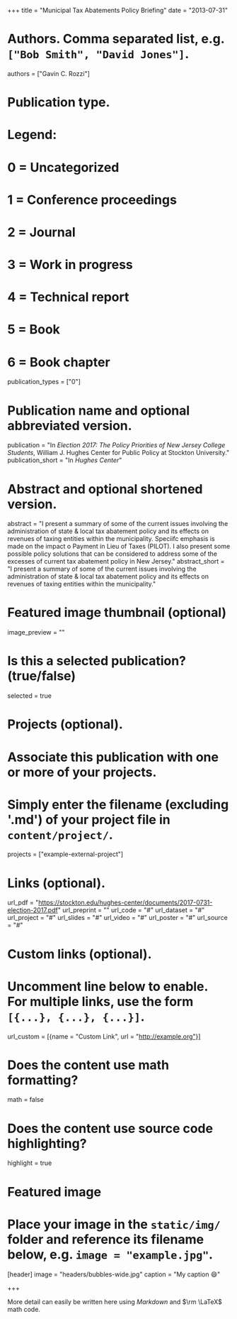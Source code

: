 +++
title = "Municipal Tax Abatements Policy Briefing"
date = "2013-07-31"

# Authors. Comma separated list, e.g. `["Bob Smith", "David Jones"]`.
authors = ["Gavin C. Rozzi"]

# Publication type.
# Legend:
# 0 = Uncategorized
# 1 = Conference proceedings
# 2 = Journal
# 3 = Work in progress
# 4 = Technical report
# 5 = Book
# 6 = Book chapter
publication_types = ["0"]

# Publication name and optional abbreviated version.
publication = "In *Election 2017: The Policy Priorities of New Jersey College Students*, William J. Hughes Center for Public Policy at Stockton University."
publication_short = "In *Hughes Center*"

# Abstract and optional shortened version.
abstract = "I present a summary of some of the current issues involving the administration of state & local tax abatement policy and its effects on revenues of taxing entities within the municipality. Speciifc emphasis is made on the impact o Payment in Lieu of Taxes (PILOT). I also present some possible policy solutions that can be considered to address some of the excesses of current tax abatement policy in New Jersey."
abstract_short = "I present a summary of some of the current issues involving the administration of state & local tax abatement policy and its effects on revenues of taxing entities within the municipality."

# Featured image thumbnail (optional)
image_preview = ""

# Is this a selected publication? (true/false)
selected = true

# Projects (optional).
#   Associate this publication with one or more of your projects.
#   Simply enter the filename (excluding '.md') of your project file in `content/project/`.
projects = ["example-external-project"]

# Links (optional).
url_pdf = "https://stockton.edu/hughes-center/documents/2017-0731-election-2017.pdf"
url_preprint = ""
url_code = "#"
url_dataset = "#"
url_project = "#"
url_slides = "#"
url_video = "#"
url_poster = "#"
url_source = "#"

# Custom links (optional).
#   Uncomment line below to enable. For multiple links, use the form `[{...}, {...}, {...}]`.
url_custom = [{name = "Custom Link", url = "http://example.org"}]

# Does the content use math formatting?
math = false

# Does the content use source code highlighting?
highlight = true

# Featured image
# Place your image in the `static/img/` folder and reference its filename below, e.g. `image = "example.jpg"`.
[header]
image = "headers/bubbles-wide.jpg"
caption = "My caption :smile:"

+++

More detail can easily be written here using *Markdown* and $\rm \LaTeX$ math code.

